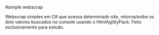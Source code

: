 #simple webscrap

Webscrap simples em C# que acessa determinado site, retorna/exibe os dois valores buscados no console usando o HtmlAgilityPack.
Feito exclusivamente para estudo.
